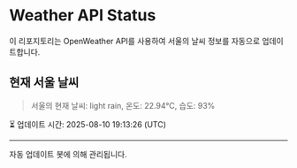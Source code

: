 
# Weather API Status

이 리포지토리는 OpenWeather API를 사용하여 서울의 날씨 정보를 자동으로 업데이트합니다.

## 현재 서울 날씨
> 서울의 현재 날씨: light rain, 온도: 22.94°C, 습도: 93%

⏳ 업데이트 시간: 2025-08-10 19:13:26 (UTC)

---
자동 업데이트 봇에 의해 관리됩니다.
